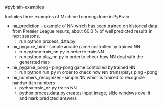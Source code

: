 #pybrain-examples

Includes three examples of Machine Learning done in PyBrain.
- nn_prediction - example of NN which has been trained on historical data from Premier League results,
   about 60.0 % of well predicted results in next seasons.
   * run python process_data.py
- nn_pygame_bird - simple arcade game controlled by trained NN.
    * run python train_nn.py in order to train NN
    * run python play_nn.py in order to check how NN deal with the generated map
- nn_pygame_pong - ping-pong game controlled by trained NN
    * run python run_py in order to check how NN trains/plays ping - pong
- nn_numbers_recognizer - simple NN which is trained to recognize handwritten numbers
    * python train_nn.py trains NN 
    * python proces_data.py creates input image, slide windows over it and mark predicted answers

